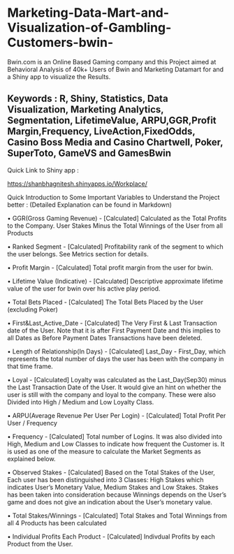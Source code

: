 # Marketing-Data-Mart-and-Visualization-of-Gambling-Customers-bwin-
Bwin.com is an Online Based Gaming company and this Project aimed at Behavioral Analysis of 40k+ Users of Bwin and Marketing Datamart for and a Shiny app to visualize the Results.

## Keywords : R, Shiny, Statistics, Data Visualization, Marketing Analytics, Segmentation, LifetimeValue, ARPU,GGR,Profit Margin,Frequency, LiveAction,FixedOdds, Casino Boss Media and Casino Chartwell, Poker, SuperToto, GameVS and GamesBwin   

Quick Link to Shiny app : 

https://shanbhagnitesh.shinyapps.io/Workplace/

Quick Introduction to Some Important Variables to Understand the Project better :
(Detailed Explanation can be found in Markdown)

• GGR(Gross Gaming Revenue) - [Calculated] Calculated as the Total Profits to the Company. User
Stakes Minus the Total Winnings of the User from all Products

• Ranked Segment - [Calculated] Profitability rank of the segment to which the user belongs. See
Metrics section for details.

• Profit Margin - [Calculated] Total profit margin from the user for bwin.

• Lifetime Value (Indicative) - [Calculated] Descriptive approximate lifetime value of the user for
bwin over his active play period.

• Total Bets Placed - [Calculated] The Total Bets Placed by the User (excluding Poker)

• First&Last_Active_Date - [Calculated] The Very First & Last Transaction date of the User. Note
that it is after First Payment Date and this implies to all Dates as Before Payment Dates Transactions
have been deleted.

• Length of Relationship(In Days) - [Calculated] Last_Day - First_Day, which represents the total
number of days the user has been with the company in that time frame.

• Loyal - [Calculated] Loyalty was calculated as the Last_Day(Sep30) minus the Last Transaction Date
of the User. It would give an hint on whether the user is still with the company and loyal to the
company. These were also Divided into High / Medium and Low Loyalty Class.

• ARPU(Average Revenue Per User Per Login) - [Calculated] Total Profit Per User / Frequency

• Frequency - [Calculated] Total number of Logins. It was also divided into High, Medium and Low
Classes to indicate how frequent the Customer is. It is used as one of the measure to calculate the
Market Segments as explained below.

• Observed Stakes - [Calculated] Based on the Total Stakes of the User, Each user has been distinguished
into 3 Classes: High Stakes which indicates User’s Monetary Value, Medium Stakes and Low Stakes.
Stakes has been taken into consideration because Winnings depends on the User’s game and does not
give an indication about the User’s monetary value.

• Total Stakes/Winnings - [Calculated] Total Stakes and Total Winnings from all 4 Products has been
calculated

• Individual Profits Each Product - [Calculated] Indivdual Profits by each Product from the User.
